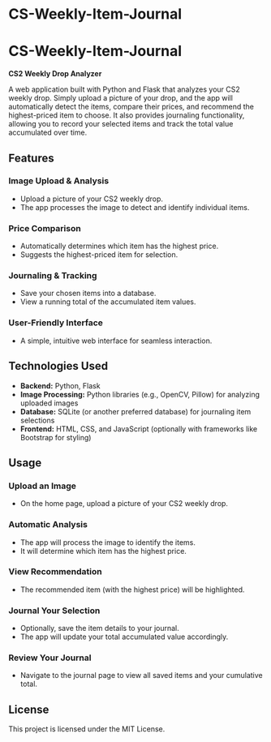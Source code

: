 # CS-Weekly-Item-Journal
# CS-Weekly-Item-Journal

**CS2 Weekly Drop Analyzer**

A web application built with Python and Flask that analyzes your CS2 weekly drop. Simply upload a picture of your drop, and the app will automatically detect the items, compare their prices, and recommend the highest-priced item to choose. It also provides journaling functionality, allowing you to record your selected items and track the total value accumulated over time.

## Features

### Image Upload & Analysis
- Upload a picture of your CS2 weekly drop.
- The app processes the image to detect and identify individual items.

### Price Comparison
- Automatically determines which item has the highest price.
- Suggests the highest-priced item for selection.

### Journaling & Tracking
- Save your chosen items into a database.
- View a running total of the accumulated item values.

### User-Friendly Interface
- A simple, intuitive web interface for seamless interaction.

## Technologies Used

- **Backend:** Python, Flask
- **Image Processing:** Python libraries (e.g., OpenCV, Pillow) for analyzing uploaded images
- **Database:** SQLite (or another preferred database) for journaling item selections
- **Frontend:** HTML, CSS, and JavaScript (optionally with frameworks like Bootstrap for styling)

## Usage

### Upload an Image
- On the home page, upload a picture of your CS2 weekly drop.

### Automatic Analysis
- The app will process the image to identify the items.
- It will determine which item has the highest price.

### View Recommendation
- The recommended item (with the highest price) will be highlighted.

### Journal Your Selection
- Optionally, save the item details to your journal.
- The app will update your total accumulated value accordingly.

### Review Your Journal
- Navigate to the journal page to view all saved items and your cumulative total.


## License

This project is licensed under the MIT License.
